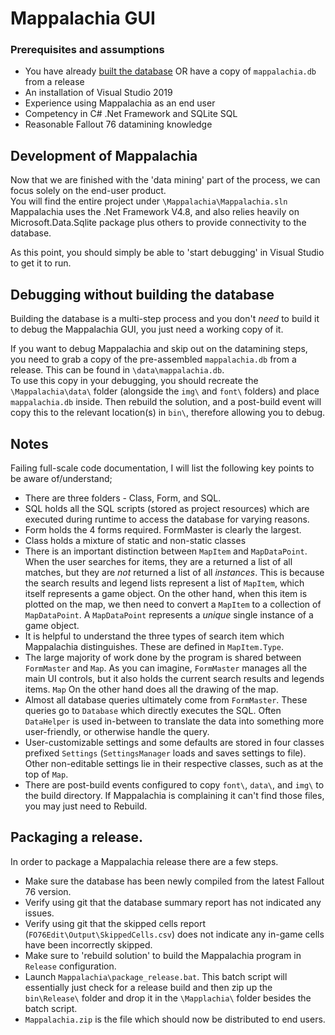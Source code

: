 # Mappalachia GUI

### Prerequisites and assumptions
* You have already [built the database](Ingest.md) OR have a copy of `mappalachia.db` from a release
* An installation of Visual Studio 2019
* Experience using Mappalachia as an end user
* Competency in C# .Net Framework and SQLite SQL
* Reasonable Fallout 76 datamining knowledge

## Development of Mappalachia
Now that we are finished with the 'data mining' part of the process, we can focus solely on the end-user product.<br/>
You will find the entire project under `\Mappalachia\Mappalachia.sln`<br/>
Mappalachia uses the .Net Framework V4.8, and also relies heavily on Microsoft.Data.Sqlite package plus others to provide connectivity to the database.<br/>

As this point, you should simply be able to 'start debugging' in Visual Studio to get it to run.
<br/>

## Debugging without building the database
Building the database is a multi-step process and you don't *need* to build it to debug the Mappalachia GUI, you just need a working copy of it.<br/>

If you want to debug Mappalachia and skip out on the datamining steps, you need to grab a copy of the pre-assembled `mappalachia.db` from a release. This can be found in `\data\mappalachia.db`.<br/>
To use this copy in your debugging, you should recreate the `\Mappalachia\data\` folder (alongside the `img\` and `font\` folders) and place `mappalachia.db` inside. Then rebuild the solution, and a post-build event will copy this to the relevant location(s) in `bin\`, therefore allowing you to debug.
<br/>

## Notes
Failing full-scale code documentation, I will list the following key points to be aware of/understand;<br/>

* There are three folders - Class, Form, and SQL.
* SQL holds all the SQL scripts (stored as project resources) which are executed during runtime to access the database for varying reasons.
* Form holds the 4 forms required. FormMaster is clearly the largest.
* Class holds a mixture of static and non-static classes
* There is an important distinction between `MapItem` and `MapDataPoint`. When the user searches for items, they are a returned a list of all matches, but they are *not* returned a list of all *instances*. This is because the search results and legend lists represent a list of `MapItem`, which itself represents a game object. On the other hand, when this item is plotted on the map, we then need to convert a `MapItem` to a collection of `MapDataPoint`. A `MapDataPoint` represents a *unique* single instance of a game object.
* It is helpful to understand the three types of search item which Mappalachia distinguishes. These are defined in `MapItem.Type`.
* The large majority of work done by the program is shared between `FormMaster` and `Map`. As you can imagine, `FormMaster` manages all the main UI controls, but it also holds the current search results and legends items. `Map` On the other hand does all the drawing of the map.
* Almost all database queries ultimately come from `FormMaster`. These queries go to `Database` which directly executes the SQL. Often `DataHelper` is used in-between to translate the data into something more user-friendly, or otherwise handle the query.
* User-customizable settings and some defaults are stored in four classes prefixed `Settings` (`SettingsManager` loads and saves settings to file). Other non-editable settings lie in their respective classes, such as at the top of `Map`.
* There are post-build events configured to copy `font\`, `data\`, and `img\` to the build directory. If Mappalachia is complaining it can't find those files, you may just need to Rebuild.

## Packaging a release.
In order to package a Mappalachia release there are a few steps.
* Make sure the database has been newly compiled from the latest Fallout 76 version.
* Verify using git that the database summary report has not indicated any issues.
* Verify using git that the skipped cells report (`FO76Edit\Output\SkippedCells.csv`) does not indicate any in-game cells have been incorrectly skipped.
* Make sure to 'rebuild solution' to build the Mappalachia program in `Release` configuration.
* Launch `Mappalachia\package_release.bat`. This batch script will essentially just check for a release build and then zip up the `bin\Release\` folder and drop it in the `\Mapplachia\` folder besides the batch script.
* `Mappalachia.zip` is the file which should now be distributed to end users.
